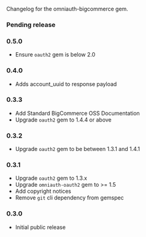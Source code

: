 Changelog for the omniauth-bigcommerce gem.

### Pending release

### 0.5.0

- Ensure `oauth2` gem is below 2.0

### 0.4.0

- Adds account_uuid to response payload

### 0.3.3

- Add Standard BigCommerce OSS Documentation
- Upgrade `oauth2` gem to 1.4.4 or above

### 0.3.2

- Upgrade `oauth2` gem to be between 1.3.1 and 1.4.1

### 0.3.1

- Upgrade `oauth2` gem to 1.3.x
- Upgrade `omniauth-oauth2` gem to >= 1.5
- Add copyright notices
- Remove `git` cli dependency from gemspec

### 0.3.0

- Initial public release
